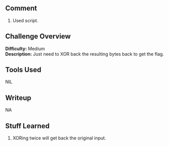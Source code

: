 ## Comment  
1.  Used script.  

## Challenge Overview  
**Difficulty:** Medium  
**Description:** Just need to XOR back the resulting bytes back to get the flag.  
## Tools Used  
NIL  

## Writeup  
NA  
## Stuff Learned  
1. XORing twice will get back the original input.  

